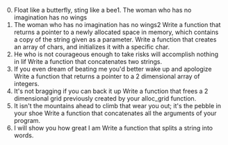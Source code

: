 0. Float like a butterfly, sting like a bee1. The woman who has no imagination has no wings
1. The woman who has no imagination has no wings2
Write a function that returns a pointer to a newly allocated space in memory, which contains a copy of the string given as a parameter.
Write a function that creates an array of chars, and initializes it with a specific char.
2. He who is not courageous enough to take risks will accomplish nothing in lif
Write a function that concatenates two strings.
3. If you even dream of beating me you'd better wake up and apologize
Write a function that returns a pointer to a 2 dimensional array of integers.
4. It's not bragging if you can back it up
Write a function that frees a 2 dimensional grid previously created by your alloc_grid function.
5. It isn't the mountains ahead to climb that wear you out; it's the pebble in your shoe
Write a function that concatenates all the arguments of your program.
6. I will show you how great I am
Write a function that splits a string into words.
